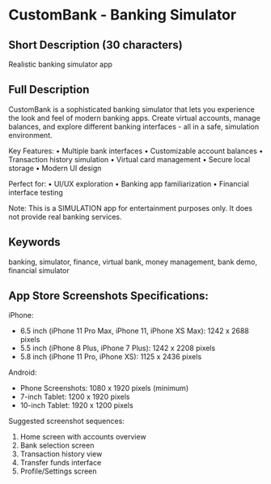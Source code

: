 # CustomBank - Banking Simulator

## Short Description (30 characters)
Realistic banking simulator app

## Full Description
CustomBank is a sophisticated banking simulator that lets you experience the look and feel of modern banking apps. Create virtual accounts, manage balances, and explore different banking interfaces - all in a safe, simulation environment.

Key Features:
• Multiple bank interfaces
• Customizable account balances
• Transaction history simulation
• Virtual card management
• Secure local storage
• Modern UI design

Perfect for:
• UI/UX exploration
• Banking app familiarization
• Financial interface testing

Note: This is a SIMULATION app for entertainment purposes only. It does not provide real banking services.

## Keywords
banking, simulator, finance, virtual bank, money management, bank demo, financial simulator

## App Store Screenshots Specifications:

iPhone:
- 6.5 inch (iPhone 11 Pro Max, iPhone 11, iPhone XS Max): 1242 x 2688 pixels
- 5.5 inch (iPhone 8 Plus, iPhone 7 Plus): 1242 x 2208 pixels
- 5.8 inch (iPhone 11 Pro, iPhone XS): 1125 x 2436 pixels

Android:
- Phone Screenshots: 1080 x 1920 pixels (minimum)
- 7-inch Tablet: 1200 x 1920 pixels
- 10-inch Tablet: 1920 x 1200 pixels

Suggested screenshot sequences:
1. Home screen with accounts overview
2. Bank selection screen
3. Transaction history view
4. Transfer funds interface
5. Profile/Settings screen